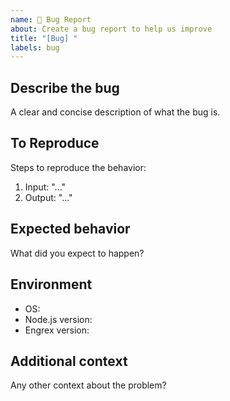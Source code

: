 ```yaml
---
name: 🐞 Bug Report
about: Create a bug report to help us improve
title: "[Bug] "
labels: bug
---
```


## Describe the bug

A clear and concise description of what the bug is.

## To Reproduce

Steps to reproduce the behavior:

1. Input: "..."
2. Output: "..."

## Expected behavior

What did you expect to happen?

## Environment

- OS:
- Node.js version:
- Engrex version:

## Additional context

Any other context about the problem?
